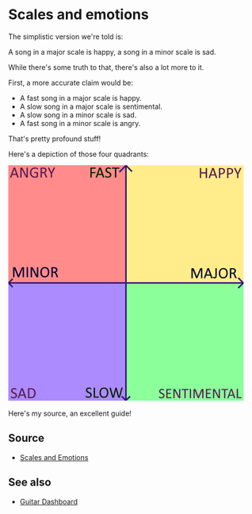 # Scales and emotions

The simplistic version we're told is:

A song in a major scale is happy, a song in a minor scale is sad.

While there's some truth to that, there's also a lot more to it.

First, a more accurate claim would be:

* A fast song in a major scale is happy.
* A slow song in a major scale is sentimental.
* A slow song in a minor scale is sad.
* A fast song in a minor scale is angry.

That's pretty profound stuff!

Here's a depiction of those four quadrants:

![quadrants](quadrants.png)




Here's my source, an excellent guide!

## Source

* [Scales and Emotions](http://www.ethanhein.com/wp/2010/scales-and-emotions/)


## See also

* [Guitar Dashboard](guitar_dashboard.md)